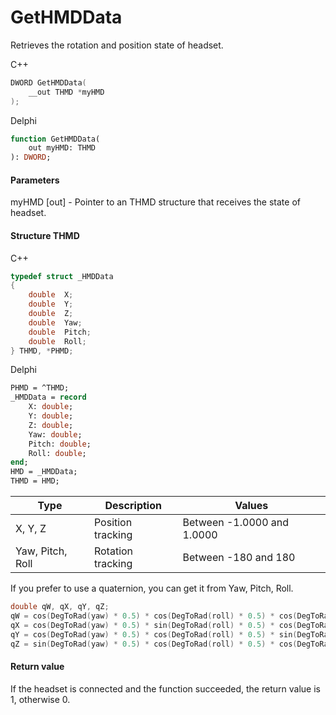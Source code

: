 ﻿# GetHMDData
Retrieves the rotation and position state of headset.

С++
```c
DWORD GetHMDData(
	__out THMD *myHMD
);
```

Delphi
```pascal
function GetHMDData(
	out myHMD: THMD
): DWORD;
```

#### Parameters
myHMD [out] - Pointer to an THMD structure that receives the state of headset.

#### Structure THMD
C++
```c
typedef struct _HMDData
{
	double	X;
	double	Y;
	double	Z;
	double	Yaw;
	double	Pitch;
	double	Roll;
} THMD, *PHMD;
```

Delphi
```pascal
PHMD = ^THMD;
_HMDData = record
	X: double;
	Y: double;
    Z: double;
    Yaw: double;
    Pitch: double;
    Roll: double;
end;
HMD = _HMDData;
THMD = HMD;
```

| Type | Description | Values |
| ------------- | ------------- | ------------- |
| X, Y, Z | Position tracking | Between -1.0000 and 1.0000 |
| Yaw, Pitch, Roll | Rotation tracking | Between -180 and 180 |

If you prefer to use a quaternion, you can get it from Yaw, Pitch, Roll.
```c
double qW, qX, qY, qZ;
qW = cos(DegToRad(yaw) * 0.5) * cos(DegToRad(roll) * 0.5) * cos(DegToRad(pitch) * 0.5) + sin(DegToRad(yaw) * 0.5) * sin(DegToRad(roll) * 0.5) * sin(DegToRad(pitch) * 0.5);
qX = cos(DegToRad(yaw) * 0.5) * sin(DegToRad(roll) * 0.5) * cos(DegToRad(pitch) * 0.5) - sin(DegToRad(yaw) * 0.5) * cos(DegToRad(roll) * 0.5) * sin(DegToRad(pitch) * 0.5);
qY = cos(DegToRad(yaw) * 0.5) * cos(DegToRad(roll) * 0.5) * sin(DegToRad(pitch) * 0.5) + sin(DegToRad(yaw) * 0.5) * sin(DegToRad(roll) * 0.5) * cos(DegToRad(pitch) * 0.5);;
qZ = sin(DegToRad(yaw) * 0.5) * cos(DegToRad(roll) * 0.5) * cos(DegToRad(pitch) * 0.5) - cos(DegToRad(yaw) * 0.5) * sin(DegToRad(roll) * 0.5) * sin(DegToRad(pitch) * 0.5);
```

#### Return value
If the headset is connected and the function succeeded, the return value is 1, otherwise 0.